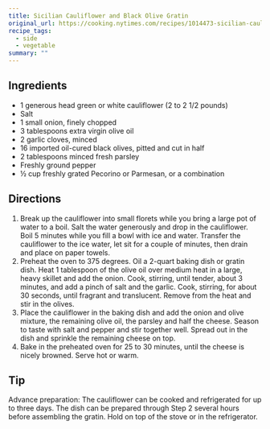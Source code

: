 ```yaml
---
title: Sicilian Cauliflower and Black Olive Gratin
original_url: https://cooking.nytimes.com/recipes/1014473-sicilian-cauliflower-and-black-olive-gratin
recipe_tags:
  - side
  - vegetable
summary: ""
---
```


## Ingredients

* 1 generous head green or white cauliflower (2 to 2 1/2 pounds)
* Salt
* 1 small onion, finely chopped
* 3 tablespoons extra virgin olive oil
* 2 garlic cloves, minced
* 16 imported oil-cured black olives, pitted and cut in half
* 2 tablespoons minced fresh parsley
* Freshly ground pepper
* ½ cup freshly grated Pecorino or Parmesan, or a combination

## Directions

1. Break up the cauliflower into small florets while you bring a large pot of water to a boil. Salt the water generously and drop in the cauliflower. Boil 5 minutes while you fill a bowl with ice and water. Transfer the cauliflower to the ice water, let sit for a couple of minutes, then drain and place on paper towels.
1. Preheat the oven to 375 degrees. Oil a 2-quart baking dish or gratin dish. Heat 1 tablespoon of the olive oil over medium heat in a large, heavy skillet and add the onion. Cook, stirring, until tender, about 3 minutes, and add a pinch of salt and the garlic. Cook, stirring, for about 30 seconds, until fragrant and translucent. Remove from the heat and stir in the olives.
1. Place the cauliflower in the baking dish and add the onion and olive mixture, the remaining olive oil, the parsley and half the cheese. Season to taste with salt and pepper and stir together well. Spread out in the dish and sprinkle the remaining cheese on top.
1. Bake in the preheated oven for 25 to 30 minutes, until the cheese is nicely browned. Serve hot or warm.

## Tip

Advance preparation: The cauliflower can be cooked and refrigerated for up to three days. The dish can be prepared through Step 2 several hours before assembling the gratin. Hold on top of the stove or in the refrigerator.